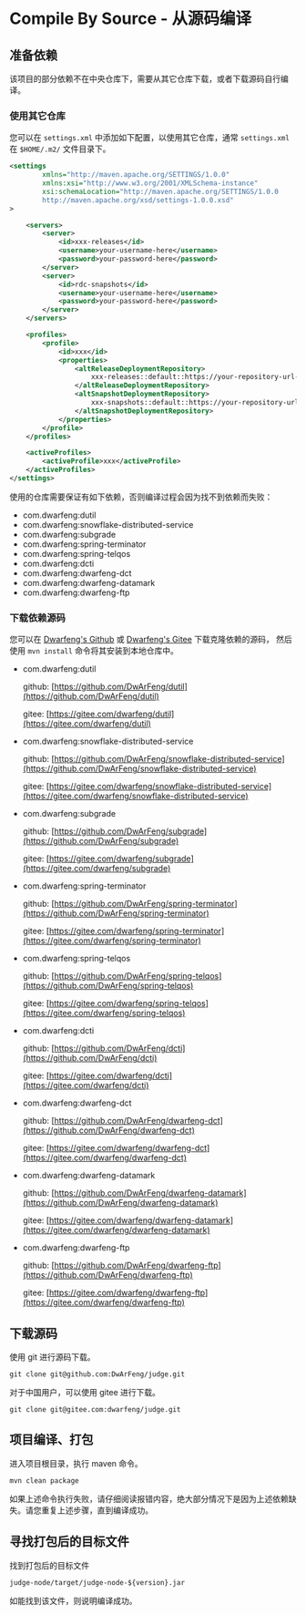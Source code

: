 # Compile By Source - 从源码编译

## 准备依赖

该项目的部分依赖不在中央仓库下，需要从其它仓库下载，或者下载源码自行编译。

### 使用其它仓库

您可以在 `settings.xml` 中添加如下配置，以使用其它仓库，通常 `settings.xml` 在 `$HOME/.m2/` 文件目录下。

```xml
<settings
        xmlns="http://maven.apache.org/SETTINGS/1.0.0"
        xmlns:xsi="http://www.w3.org/2001/XMLSchema-instance"
        xsi:schemaLocation="http://maven.apache.org/SETTINGS/1.0.0
        http://maven.apache.org/xsd/settings-1.0.0.xsd"
>

    <servers>
        <server>
            <id>xxx-releases</id>
            <username>your-username-here</username>
            <password>your-password-here</password>
        </server>
        <server>
            <id>rdc-snapshots</id>
            <username>your-username-here</username>
            <password>your-password-here</password>
        </server>
    </servers>

    <profiles>
        <profile>
            <id>xxx</id>
            <properties>
                <altReleaseDeploymentRepository>
                    xxx-releases::default::https://your-repository-url-here/
                </altReleaseDeploymentRepository>
                <altSnapshotDeploymentRepository>
                    xxx-snapshots::default::https://your-repository-url-here/
                </altSnapshotDeploymentRepository>
            </properties>
        </profile>
    </profiles>

    <activeProfiles>
        <activeProfile>xxx</activeProfile>
    </activeProfiles>
</settings>
```

使用的仓库需要保证有如下依赖，否则编译过程会因为找不到依赖而失败：

- com.dwarfeng:dutil
- com.dwarfeng:snowflake-distributed-service
- com.dwarfeng:subgrade
- com.dwarfeng:spring-terminator
- com.dwarfeng:spring-telqos
- com.dwarfeng:dcti
- com.dwarfeng:dwarfeng-dct
- com.dwarfeng:dwarfeng-datamark
- com.dwarfeng:dwarfeng-ftp

### 下载依赖源码

您可以在 [Dwarfeng's Github](https://github.com/DwArFeng) 或 [Dwarfeng's Gitee](https://gitee.com/dwarfeng)
下载克隆依赖的源码， 然后使用 `mvn install` 命令将其安装到本地仓库中。

- com.dwarfeng:dutil

  github: [https://github.com/DwArFeng/dutil](https://github.com/DwArFeng/dutil)

  gitee: [https://gitee.com/dwarfeng/dutil](https://gitee.com/dwarfeng/dutil)


- com.dwarfeng:snowflake-distributed-service

  github: [https://github.com/DwArFeng/snowflake-distributed-service](https://github.com/DwArFeng/snowflake-distributed-service)

  gitee: [https://gitee.com/dwarfeng/snowflake-distributed-service](https://gitee.com/dwarfeng/snowflake-distributed-service)


- com.dwarfeng:subgrade

  github: [https://github.com/DwArFeng/subgrade](https://github.com/DwArFeng/subgrade)

  gitee: [https://gitee.com/dwarfeng/subgrade](https://gitee.com/dwarfeng/subgrade)


- com.dwarfeng:spring-terminator

  github: [https://github.com/DwArFeng/spring-terminator](https://github.com/DwArFeng/spring-terminator)

  gitee: [https://gitee.com/dwarfeng/spring-terminator](https://gitee.com/dwarfeng/spring-terminator)


- com.dwarfeng:spring-telqos

  github: [https://github.com/DwArFeng/spring-telqos](https://github.com/DwArFeng/spring-telqos)

  gitee: [https://gitee.com/dwarfeng/spring-telqos](https://gitee.com/dwarfeng/spring-telqos)

- com.dwarfeng:dcti

  github: [https://github.com/DwArFeng/dcti](https://github.com/DwArFeng/dcti)

  gitee: [https://gitee.com/dwarfeng/dcti](https://gitee.com/dwarfeng/dcti)


- com.dwarfeng:dwarfeng-dct

  github: [https://github.com/DwArFeng/dwarfeng-dct](https://github.com/DwArFeng/dwarfeng-dct)

  gitee: [https://gitee.com/dwarfeng/dwarfeng-dct](https://gitee.com/dwarfeng/dwarfeng-dct)


- com.dwarfeng:dwarfeng-datamark

  github: [https://github.com/DwArFeng/dwarfeng-datamark](https://github.com/DwArFeng/dwarfeng-datamark)

  gitee: [https://gitee.com/dwarfeng/dwarfeng-datamark](https://gitee.com/dwarfeng/dwarfeng-datamark)


- com.dwarfeng:dwarfeng-ftp

  github: [https://github.com/DwArFeng/dwarfeng-ftp](https://github.com/DwArFeng/dwarfeng-ftp)

  gitee: [https://gitee.com/dwarfeng/dwarfeng-ftp](https://gitee.com/dwarfeng/dwarfeng-ftp)


## 下载源码

使用 git 进行源码下载。

```shell
git clone git@github.com:DwArFeng/judge.git
```

对于中国用户，可以使用 gitee 进行下载。

```shell
git clone git@gitee.com:dwarfeng/judge.git
```

## 项目编译、打包

进入项目根目录，执行 maven 命令。

```shell
mvn clean package
```

如果上述命令执行失败，请仔细阅读报错内容，绝大部分情况下是因为上述依赖缺失。请您重复上述步骤，直到编译成功。

## 寻找打包后的目标文件

找到打包后的目标文件

```
judge-node/target/judge-node-${version}.jar
```

如能找到该文件，则说明编译成功。
